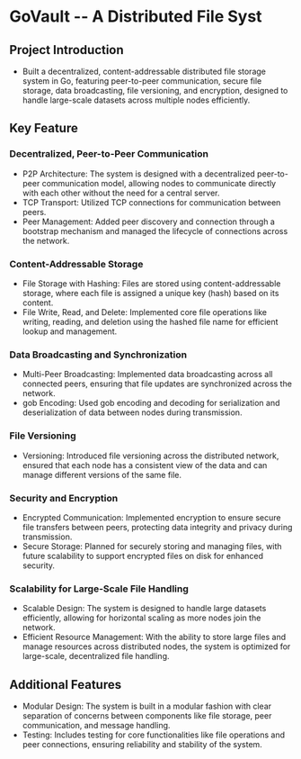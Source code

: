 # GoVault -- A Distributed File Syst

## Project Introduction
- Built a decentralized, content-addressable distributed file storage system in Go, featuring peer-to-peer communication, secure file storage, data broadcasting, file versioning, and encryption, designed to handle large-scale datasets across multiple nodes efficiently.

## Key Feature
### Decentralized, Peer-to-Peer Communication
- P2P Architecture: The system is designed with a decentralized peer-to-peer communication model, allowing nodes to communicate directly with each other without the need for a central server.
- TCP Transport: Utilized TCP connections for communication between peers.
- Peer Management: Added peer discovery and connection through a bootstrap mechanism and managed the lifecycle of connections across the network.

### Content-Addressable Storage
- File Storage with Hashing: Files are stored using content-addressable storage, where each file is assigned a unique key (hash) based on its content.
- File Write, Read, and Delete: Implemented core file operations like writing, reading, and deletion using the hashed file name for efficient lookup and management.

### Data Broadcasting and Synchronization
- Multi-Peer Broadcasting: Implemented data broadcasting across all connected peers, ensuring that file updates are synchronized across the network.
- gob Encoding: Used gob encoding and decoding for serialization and deserialization of data between nodes during transmission.

### File Versioning 
- Versioning: Introduced file versioning across the distributed network, ensured that each node has a consistent view of the data and can manage different versions of the same file.

### Security and Encryption
- Encrypted Communication: Implemented encryption to ensure secure file transfers between peers, protecting data integrity and privacy during transmission.
- Secure Storage: Planned for securely storing and managing files, with future scalability to support encrypted files on disk for enhanced security.

### Scalability for Large-Scale File Handling
- Scalable Design: The system is designed to handle large datasets efficiently, allowing for horizontal scaling as more nodes join the network.
- Efficient Resource Management: With the ability to store large files and manage resources across distributed nodes, the system is optimized for large-scale, decentralized file handling.

## Additional Features
- Modular Design: The system is built in a modular fashion with clear separation of concerns between components like file storage, peer communication, and message handling.
- Testing: Includes testing for core functionalities like file operations and peer connections, ensuring reliability and stability of the system.

